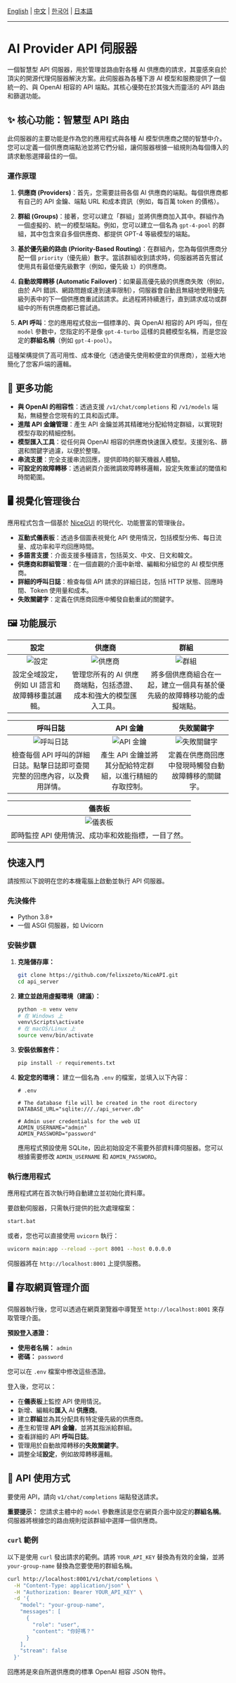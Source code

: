 [English](README.md) | [中文](README_ZH.md) | [한국어](README_KO.md) | [日本語](README_JA.md)

---
# AI Provider API 伺服器

一個智慧型 API 伺服器，用於管理並路由對各種 AI 供應商的請求，其靈感來自於頂尖的開源代理伺服器解決方案。此伺服器為各種下游 AI 模型和服務提供了一個統一的、與 OpenAI 相容的 API 端點。其核心優勢在於其強大而靈活的 API 路由和篩選功能。

## ✨ 核心功能：智慧型 API 路由

此伺服器的主要功能是作為您的應用程式與各種 AI 模型供應商之間的智慧中介。您可以定義一個供應商端點池並將它們分組，讓伺服器根據一組規則為每個傳入的請求動態選擇最佳的一個。

### 運作原理

1.  **供應商 (Providers)**：首先，您需要註冊各個 AI 供應商的端點。每個供應商都有自己的 API 金鑰、端點 URL 和成本資訊（例如，每百萬 token 的價格）。

2.  **群組 (Groups)**：接著，您可以建立「群組」並將供應商加入其中。群組作為一個虛擬的、統一的模型端點。例如，您可以建立一個名為 `gpt-4-pool` 的群組，其中包含來自多個供應商、都提供 GPT-4 等級模型的端點。

3.  **基於優先級的路由 (Priority-Based Routing)**：在群組內，您為每個供應商分配一個 `priority`（優先級）數字。當該群組收到請求時，伺服器將首先嘗試使用具有最低優先級數字（例如，優先級 `1`）的供應商。

4.  **自動故障轉移 (Automatic Failover)**：如果最高優先級的供應商失敗（例如，由於 API 錯誤、網路問題或達到速率限制），伺服器會自動且無縫地使用優先級列表中的下一個供應商重試該請求。此過程將持續進行，直到請求成功或群組中的所有供應商都已嘗試過。

5.  **API 呼叫**：您的應用程式發出一個標準的、與 OpenAI 相容的 API 呼叫，但在 `model` 參數中，您指定的不是像 `gpt-4-turbo` 這樣的具體模型名稱，而是您設定的**群組名稱**（例如 `gpt-4-pool`）。

這種架構提供了高可用性、成本優化（透過優先使用較便宜的供應商），並極大地簡化了您客戶端的邏輯。

## 💎 更多功能

*   **與 OpenAI 的相容性**：透過支援 `/v1/chat/completions` 和 `/v1/models` 端點，無縫整合您現有的工具和函式庫。
*   **進階 API 金鑰管理**：產生 API 金鑰並將其精確地分配給特定群組，以實現對模型存取的精細控制。
*   **模型匯入工具**：從任何與 OpenAI 相容的供應商快速匯入模型。支援別名、篩選和關鍵字過濾，以便於整理。
*   **串流支援**：完全支援串流回應，提供即時的聊天機器人體驗。
*   **可設定的故障轉移**：透過網頁介面微調故障轉移邏輯，設定失敗重試的閾值和時間範圍。

## 🖥️ 視覺化管理後台

應用程式包含一個基於 [NiceGUI](https://nicegui.io/) 的現代化、功能豐富的管理後台。

*   **互動式儀表板**：透過多個圖表視覺化 API 使用情況，包括模型分佈、每日流量、成功率和平均回應時間。
*   **多語言支援**：介面支援多種語言，包括英文、中文、日文和韓文。
*   **供應商和群組管理**：在一個直觀的介面中新增、編輯和分組您的 AI 模型供應商。
*   **詳細的呼叫日誌**：檢查每個 API 請求的詳細日誌，包括 HTTP 狀態、回應時間、Token 使用量和成本。
*   **失敗關鍵字**：定義在供應商回應中觸發自動重試的關鍵字。

## 🖼️ 功能展示

| 設定 | 供應商 | 群組 |
| :---: | :---: | :---: |
| ![設定](example/settings_zh.png) | ![供應商](example/providers_zh.png) | ![群組](example/groups_zh.png) |
| 設定全域設定，例如 UI 語言和故障轉移重試邏輯。 | 管理您所有的 AI 供應商端點，包括憑證、成本和強大的模型匯入工具。 | 將多個供應商組合在一起，建立一個具有基於優先級的故障轉移功能的虛擬端點。 |

| 呼叫日誌 | API 金鑰 | 失敗關鍵字 |
| :---: | :---: | :---: |
| ![呼叫日誌](example/call_logs_zh.png) | ![API 金鑰](example/api_keys_zh.png) | ![失敗關鍵字](example/fail_keywords_zh.png) |
| 檢查每個 API 呼叫的詳細日誌。點擊日誌即可查閱完整的回應內容，以及費用詳情。 | 產生 API 金鑰並將其分配給特定群組，以進行精細的存取控制。 | 定義在供應商回應中發現時觸發自動故障轉移的關鍵字。 |

| 儀表板 |
| :---: |
| ![儀表板](example/dashboard_zh.png) |
| 即時監控 API 使用情況、成功率和效能指標，一目了然。 |

##  快速入門

請按照以下說明在您的本機電腦上啟動並執行 API 伺服器。

### 先決條件

*   Python 3.8+
*   一個 ASGI 伺服器，如 Uvicorn

### 安裝步驟

1.  **克隆儲存庫：**
    ```bash
    git clone https://github.com/felixszeto/NiceAPI.git
    cd api_server
    ```

2.  **建立並啟用虛擬環境（建議）：**
    ```bash
    python -m venv venv
    # 在 Windows 上
    venv\Scripts\activate
    # 在 macOS/Linux 上
    source venv/bin/activate
    ```

3.  **安裝依賴套件：**
    ```bash
    pip install -r requirements.txt
    ```

4.  **設定您的環境：**
    建立一個名為 `.env` 的檔案，並填入以下內容：
    ```env
    # .env

    # The database file will be created in the root directory
    DATABASE_URL="sqlite:///./api_server.db"

    # Admin user credentials for the web UI
    ADMIN_USERNAME="admin"
    ADMIN_PASSWORD="password"
    ```
    應用程式預設使用 SQLite，因此初始設定不需要外部資料庫伺服器。您可以根據需要修改 `ADMIN_USERNAME` 和 `ADMIN_PASSWORD`。

### 執行應用程式

應用程式將在首次執行時自動建立並初始化資料庫。

要啟動伺服器，只需執行提供的批次處理檔案：

```bash
start.bat
```

或者，您也可以直接使用 `uvicorn` 執行：

```bash
uvicorn main:app --reload --port 8001 --host 0.0.0.0
```

伺服器將在 `http://localhost:8001` 上提供服務。

## 🖥️ 存取網頁管理介面

伺服器執行後，您可以透過在網頁瀏覽器中導覽至 `http://localhost:8001` 來存取管理介面。

**預設登入憑證：**
*   **使用者名稱：** `admin`
*   **密碼：** `password`

您可以在 `.env` 檔案中修改這些憑證。

登入後，您可以：
*   在**儀表板**上監控 API 使用情況。
*   新增、編輯和**匯入** AI **供應商**。
*   建立**群組**並為其分配具有特定優先級的供應商。
*   產生和管理 **API 金鑰**，並將其指派給群組。
*   查看詳細的 API **呼叫日誌**。
*   管理用於自動故障轉移的**失敗關鍵字**。
*   調整全域**設定**，例如故障轉移邏輯。

## 🤖 API 使用方式

要使用 API，請向 `v1/chat/completions` 端點發送請求。

**重要提示：** 您請求主體中的 `model` 參數應該是您在網頁介面中設定的**群組名稱**。伺服器將根據您的路由規則從該群組中選擇一個供應商。

### `curl` 範例

以下是使用 `curl` 發出請求的範例。請將 `YOUR_API_KEY` 替換為有效的金鑰，並將 `your-group-name` 替換為您要使用的群組名稱。

```bash
curl http://localhost:8001/v1/chat/completions \
  -H "Content-Type: application/json" \
  -H "Authorization: Bearer YOUR_API_KEY" \
  -d '{
    "model": "your-group-name",
    "messages": [
      {
        "role": "user",
        "content": "你好嗎？"
      }
    ],
    "stream": false
  }'
```

回應將是來自所選供應商的標準 OpenAI 相容 JSON 物件。
